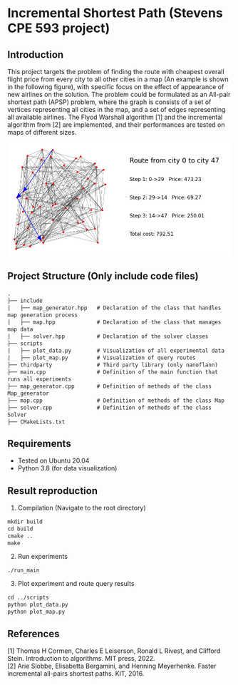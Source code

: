# Incremental Shortest Path (Stevens CPE 593 project)

## Introduction

This project targets the problem of finding the route with cheapest overall flight price from every city to all other cities in a map (An example is shown in the following figure), with specific focus on the effect of appearance of new airlines on the solution. The problem could be formulated as an All-pair shortest path (APSP) problem, where the graph is consists of a set of vertices representing all cities in the map, and a set of edges representing all available airlines. The Flyod Warshall algorithm [1] and the incremental algorithm from [2] are implemented, and their performances are tested on maps of different sizes.

![Example solution](query_example.png)

## Project Structure (Only include code files)
    .
    ├── include
    |   ├── map_generator.hpp   # Declaration of the class that handles map generation process
    |   ├── map.hpp             # Declaration of the class that manages map data
    |   ├── solver.hpp          # Declaration of the solver classes 
    ├── scripts
    |   ├── plot_data.py        # Visualization of all experimental data
    |   ├── plot_map.py         # Visualization of query routes 
    ├── thirdparty              # Third party library (only nanoflann)
    ├── main.cpp                # Definition of the main function that runs all experiments
    ├── map_generator.cpp       # Definition of methods of the class Map_generator
    ├── map.cpp                 # Definition of methods of the class Map
    ├── solver.cpp              # Definition of methods of the class Solver 
    ├── CMakeLists.txt          

## Requirements
- Tested on Ubuntu 20.04
- Python 3.8 (for data visualization)

## Result reproduction 

1. Compilation (Navigate to the root directory)
```
mkdir build
cd build
cmake ..
make
```

2. Run experiments
```
./run_main
```

3. Plot experiment and route query results
```
cd ../scripts
python plot_data.py
python plot_map.py
```

## References
[1] Thomas H Cormen, Charles E Leiserson, Ronald L Rivest, and Clifford Stein. Introduction to algorithms. MIT press, 2022. \
[2] Arie Slobbe, Elisabetta Bergamini, and Henning Meyerhenke. Faster incremental all-pairs shortest paths. KIT, 2016.
